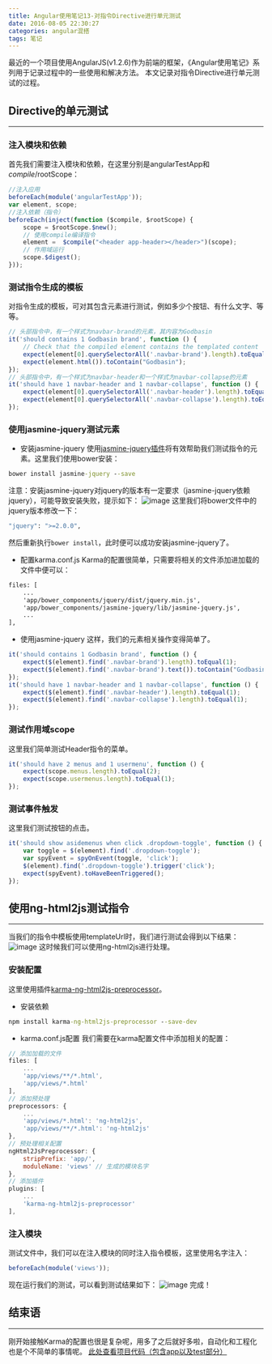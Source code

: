 ```yaml
---
title: Angular使用笔记13-对指令Directive进行单元测试
date: 2016-08-05 22:30:27
categories: angular混搭
tags: 笔记
---
```

最近的一个项目使用AngularJS(v1.2.6)作为前端的框架，《Angular使用笔记》系列用于记录过程中的一些使用和解决方法。
本文记录对指令Directive进行单元测试的过程。
<!--more-->

## Directive的单元测试
-----
### 注入模块和依赖
首先我们需要注入模块和依赖，在这里分别是angularTestApp和$compile/$rootScope：
``` js
//注入应用
beforeEach(module('angularTestApp'));
var element, scope;
//注入依赖（指令）
beforeEach(inject(function ($compile, $rootScope) {
	scope = $rootScope.$new();
	// 使用compile编译指令
	element =  $compile("<header app-header></header>")(scope);    
	// 作用域运行
	scope.$digest();
}));
```

### 测试指令生成的模板
对指令生成的模板，可对其包含元素进行测试，例如多少个按钮、有什么文字、等等。
``` js
// 头部指令中，有一个样式为navbar-brand的元素，其内容为Godbasin
it('should contains 1 Godbasin brand', function () {
	// Check that the compiled element contains the templated content
	expect(element[0].querySelectorAll('.navbar-brand').length).toEqual(1);
	expect(element.html()).toContain("Godbasin");
});
// 头部指令中，有一个样式为navbar-header和一个样式为navbar-collapse的元素
it('should have 1 navbar-header and 1 navbar-collapse', function () {    
	expect(element[0].querySelectorAll('.navbar-header').length).toEqual(1);
	expect(element[0].querySelectorAll('.navbar-collapse').length).toEqual(1);
});
```

### 使用jasmine-jquery测试元素
- 安装jasmine-jquery
使用[jasmine-jquery插件](https://github.com/velesin/jasmine-jquery)将有效帮助我们测试指令的元素。这里我们使用bower安装：
``` cmd
bower install jasmine-jquery --save
```
注意：安装jasmine-jquery对jquery的版本有一定要求（jasmine-jquery依赖jquery），可能导致安装失败，提示如下：
![image](http://o905ne85q.bkt.clouddn.com/2B17.tmp.png)
这里我们将bower文件中的jquery版本修改一下：
``` cmd
"jquery": ">=2.0.0",
```
然后重新执行`bower install`，此时便可以成功安装jasmine-jquery了。

- 配置karma.conf.js
Karma的配置很简单，只需要将相关的文件添加进加载的文件中便可以：
``` cmd
files: [
	...
	'app/bower_components/jquery/dist/jquery.min.js',
	'app/bower_components/jasmine-jquery/lib/jasmine-jquery.js',
	...
],
```

- 使用jasmine-jquery
这样，我们的元素相关操作变得简单了。
``` javascript
it('should contains 1 Godbasin brand', function () {
	expect($(element).find('.navbar-brand').length).toEqual(1);
	expect($(element).find('.navbar-brand').text()).toContain("Godbasin");
});
it('should have 1 navbar-header and 1 navbar-collapse', function () {    
	expect($(element).find('.navbar-header').length).toEqual(1);
	expect($(element).find('.navbar-collapse').length).toEqual(1);
});
```

### 测试作用域scope
这里我们简单测试Header指令的菜单。
``` javascript
it('should have 2 menus and 1 usermenu', function () {
	expect(scope.menus.length).toEqual(2);
	expect(scope.usermenus.length).toEqual(1);
});
```

### 测试事件触发
这里我们测试按钮的点击。
``` javascript
it('should show asidemenus when click .dropdown-toggle', function () {
	var toggle = $(element).find('.dropdown-toggle');
	var spyEvent = spyOnEvent(toggle, 'click');
	$(element).find('.dropdown-toggle').trigger('click');
	expect(spyEvent).toHaveBeenTriggered();
});
```

## 使用ng-html2js测试指令
-----
当我们的指令中模板使用templateUrl时，我们进行测试会得到以下结果：
![image](http://o905ne85q.bkt.clouddn.com/430D.tmp.png)
这时候我们可以使用ng-html2js进行处理。

### 安装配置
这里使用插件[karma-ng-html2js-preprocessor](https://github.com/karma-runner/karma-ng-html2js-preprocessor)。
- 安装依赖
``` cmd
npm install karma-ng-html2js-preprocessor --save-dev
```
- karma.conf.js配置
我们需要在karma配置文件中添加相关的配置：

``` javascript
// 添加加载的文件
files: [
	...
	'app/views/**/*.html',
	'app/views/*.html'
],
// 添加预处理
preprocessors: {
	...
	'app/views/*.html': 'ng-html2js',
	'app/views/**/*.html': 'ng-html2js'
},
// 预处理相关配置
ngHtml2JsPreprocessor: { 
	stripPrefix: 'app/', 
	moduleName: 'views' // 生成的模块名字
},
// 添加插件
plugins: [
	...
	'karma-ng-html2js-preprocessor'
],
```

### 注入模块
测试文件中，我们可以在注入模块的同时注入指令模板，这里使用名字注入：
``` javascript
beforeEach(module('views'));
```
现在运行我们的测试，可以看到测试结果如下：
![image](http://o905ne85q.bkt.clouddn.com/7334.tmp.png)
完成！

## 结束语
-----
刚开始接触Karma的配置也很是复杂呢，用多了之后就好多啦，自动化和工程化也是个不简单的事情呢。
[此处查看项目代码（包含app以及test部分）](https://github.com/godbasin/godbasin.github.io/tree/blog-codes/angular-notes/13-unit-test-directive)

